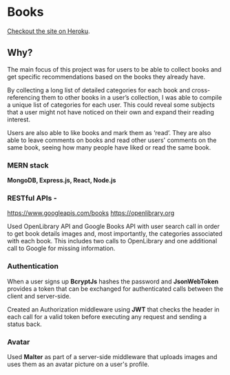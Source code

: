 # Books

[Checkout the site on Heroku](https://page--turner.herokuapp.com/).

## Why?

The main focus of this project was for users to be able to collect books and get specific recommendations based on the books they already have.

By collecting a long list of detailed categories for each book and cross-referencing them to other books in a user’s collection, I was able to compile a unique list of categories for each user. This could reveal some subjects that a user might not have noticed on their own and expand their reading interest.

Users are also able to like books and mark them as ‘read’. They are also able to leave comments on books and read other users' comments on the same book, seeing how many people have liked or read the same book.

### MERN stack

**MongoDB, Express.js, React, Node.js**

### RESTful APIs -

https://www.googleapis.com/books
https://openlibrary.org

Used OpenLibrary API and Google Books API with user search call in order to get book details images and, most importantly, the categories associated with each book. This includes two calls to OpenLibrary and one additional call to Google for missing information.

### Authentication

When a user signs up **BcryptJs** hashes the password and **JsonWebToken** provides a token that can be exchanged for authenticated calls between the client and server-side.

Created an Authorization middleware using **JWT** that checks the header in each call for a valid token before executing any request and sending a status back.

### Avatar

Used **Malter** as part of a server-side middleware that uploads images and uses them as an avatar picture on a user's profile.
